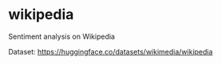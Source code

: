 # wikipedia
Sentiment analysis on Wikipedia

Dataset: https://huggingface.co/datasets/wikimedia/wikipedia
